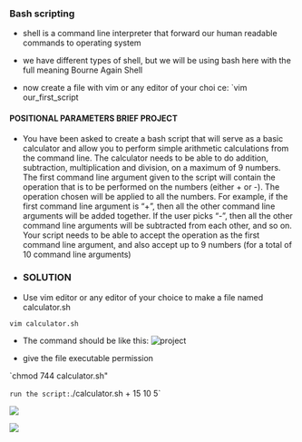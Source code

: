 ### Bash scripting
- shell is a command line interpreter that forward our human readable commands to operating system

- we have different types of shell, but we will be using bash here with the full meaning Bourne Again Shell

- now create a file with vim or any editor of your choi ce:
`vim our_first_script

#### POSITIONAL PARAMETERS BRIEF PROJECT 
- You have been asked to create a bash script that will serve as a basic calculator and
allow you to perform simple arithmetic calculations from the command line.
The calculator needs to be able to do addition, subtraction, multiplication and
division, on a maximum of 9 numbers.
The first command line argument given to the script will contain the operation that is
to be performed on the numbers (either + or -).
The operation chosen will be applied to all the numbers.
For example, if the first command line argument is “+”, then all the other command
line arguments will be added together. If the user picks “-”, then all the other
command line arguments will be subtracted from each other, and so on.
Your script needs to be able to accept the operation as the first command line
argument, and also accept up to 9 numbers (for a total of 10 command line
arguments)

- ### SOLUTION
- Use vim editor or any editor of your choice to make a file named calculator.sh

`vim calculator.sh`

- The command should be like this:
![project](../bashcourse/images/project-1.PNG)

- give the file executable permission

`chmod 744 calculator.sh"

` run the script:
`./calculator.sh + 15 10 5`

![](../bashcourse/images/addition.PNG)

![](../bashcourse/images/arithmetic.PNG)




